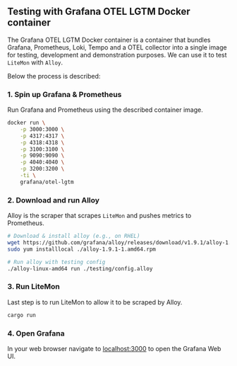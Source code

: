 ## Testing with Grafana OTEL LGTM Docker container

The Grafana OTEL LGTM Docker container is a container that bundles Grafana,
Prometheus, Loki, Tempo and a OTEL collector into a single image for testing,
development and demonstration purposes. We can use it to test `LiteMon` with
`Alloy`.

Below the process is described:


### 1. Spin up Grafana & Prometheus

Run Grafana and Prometheus using the described container image.

```bash
docker run \
    -p 3000:3000 \
    -p 4317:4317 \
    -p 4318:4318 \
    -p 3100:3100 \
    -p 9090:9090 \
    -p 4040:4040 \
    -p 3200:3200 \
    -ti \
    grafana/otel-lgtm
```


### 2. Download and run Alloy

Alloy is the scraper that scrapes `LiteMon` and pushes metrics to Prometheus.

```bash
# Download & install alloy (e.g., on RHEL)
wget https://github.com/grafana/alloy/releases/download/v1.9.1/alloy-1.9.1-1.amd64.rpm
sudo yum installlocal ./alloy-1.9.1-1.amd64.rpm

# Run alloy with testing config
./alloy-linux-amd64 run ./testing/config.alloy
```


### 3. Run LiteMon

Last step is to run LiteMon to allow it to be scraped by Alloy.

```bash
cargo run
```


### 4. Open Grafana

In your web browser navigate to [localhost:3000](http://localhost) to open the
Grafana Web UI.
